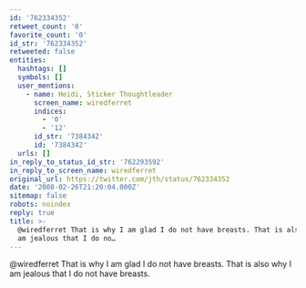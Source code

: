 ```yaml
---
id: '762334352'
retweet_count: '0'
favorite_count: '0'
id_str: '762334352'
retweeted: false
entities:
  hashtags: []
  symbols: []
  user_mentions:
    - name: Heidi, Sticker Thoughtleader
      screen_name: wiredferret
      indices:
        - '0'
        - '12'
      id_str: '7384342'
      id: '7384342'
  urls: []
in_reply_to_status_id_str: '762293592'
in_reply_to_screen_name: wiredferret
original_url: https://twitter.com/jth/status/762334352
date: '2008-02-26T21:20:04.000Z'
sitemap: false
robots: noindex
reply: true
title: >-
  @wiredferret That is why I am glad I do not have breasts. That is also why I
  am jealous that I do no…
---
```


@wiredferret That is why I am glad I do not have breasts. That is also why I am jealous that I do not have breasts.
